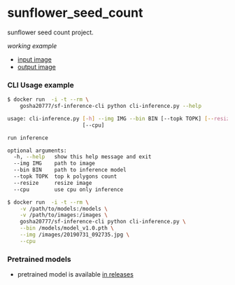# sunflower_seed_count
sunflower seed count project. 

*working example*

- [input image](docs/20190731_092735.jpg)
- [output image](docs/20190731_092735.jpg.out.jpg)

### CLI Usage example

```bash
$ docker run  -i -t --rm \
    gosha20777/sf-inference-cli python cli-inference.py --help

usage: cli-inference.py [-h] --img IMG --bin BIN [--topk TOPK] [--resize]
                        [--cpu]

run inference

optional arguments:
  -h, --help   show this help message and exit
  --img IMG    path to image
  --bin BIN    path to inference model
  --topk TOPK  top k polygons count
  --resize     resize image
  --cpu        use cpu only inference
```

```bash
$ docker run  -i -t --rm \
    -v /path/to/models:/models \
    -v /path/to/images:/images \
    gosha20777/sf-inference-cli python cli-inference.py \
    --bin /models/model_v1.0.pth \
    --img /images/20190731_092735.jpg \
    --cpu
```

### Pretrained models
- pretrained model is available [in releases](https://github.com/gosha20777/sunflower_seed_count/releases/download/1.0/model_v1.0.pth)